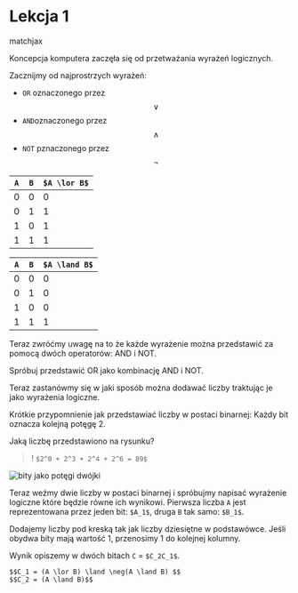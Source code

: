 <script src="https://cdn.mathjax.org/mathjax/latest/MathJax.js?config=TeX-AMS-MML_HTMLorMML" type="text/javascript"></script>

# Lekcja 1

matchjax

Koncepcja komputera zaczęła się od przetważania wyrażeń logicznych.

Zacznijmy od najprostrzych wyrażeń:

* `OR` oznaczonego przez $$\lor$$
* `AND`oznaczonego przez $$\land$$
* `NOT` pznaczonego przez $$\neg$$

| `A` | `B` | `$A \lor B$` |
|---|---|-------|
| 0 | 0 | 0     |
| 0 | 1 | 1     |
| 1 | 0 | 1     |
| 1 | 1 | 1     |

| `A` | `B` | `$A \land B$` |
|---|---|-------|
| 0 | 0 | 0     |
| 0 | 1 | 0     |
| 1 | 0 | 0     |
| 1 | 1 | 1     |

Teraz zwróćmy uwagę na to że każde wyrażenie można przedstawić za pomocą dwóch
operatorów: AND i NOT.

Spróbuj przedstawić OR jako kombinację AND i NOT.

Teraz zastanówmy się w jaki sposób można dodawać liczby traktując je jako wyrażenia
logiczne.

Krótkie przypomnienie jak przedstawiać liczby w postaci binarnej:
Każdy bit oznacza kolejną potęgę 2.

Jaką liczbę przedstawiono na rysunku?
>!  `$2^0 + 2^3 + 2^4 + 2^6 = 89$`

![bity jako potęgi dwójki](https://miro.medium.com/max/804/1*O5DcmmXADTdQCNgYYw7Qpw.png)

Teraz weźmy dwie liczby w postaci binarnej i spróbujmy napisać wyrażenie logiczne które
będzie równe ich wynikowi. Pierwsza liczba `A` jest reprezentowana przez jeden
bit: `$A_1$`, druga `B` tak samo: `$B_1$`.

Dodajemy liczby pod kreską tak jak liczby dziesiętne w podstawówce. Jeśli obydwa bity
mają wartość 1, przenosimy 1 do kolejnej kolumny.

Wynik opiszemy w dwóch bitach `C` = `$C_2C_1$`.

```
$$C_1 = (A \lor B) \land \neg(A \land B) $$
$$C_2 = (A \land B)$$
```




